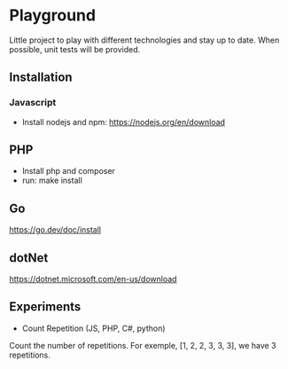 # Playground

Little project to play with different technologies and stay up to date.
When possible, unit tests will be provided.

## Installation

### Javascript

- Install nodejs and npm: https://nodejs.org/en/download

## PHP

- Install php and composer
- run: make install

## Go

https://go.dev/doc/install

## dotNet

https://dotnet.microsoft.com/en-us/download

## Experiments

- Count Repetition (JS, PHP, C#, python)

Count the number of repetitions. For exemple, [1, 2, 2, 3, 3, 3], we have 3 repetitions.
